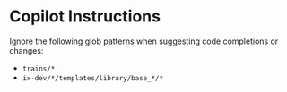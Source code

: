 # Copilot Instructions

Ignore the following glob patterns when suggesting code completions or changes:

- `trains/*`
- `ix-dev/*/templates/library/base_*/*`
